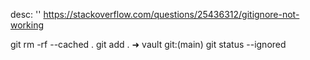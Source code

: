 
desc: ''
https://stackoverflow.com/questions/25436312/gitignore-not-working

git rm -rf --cached .
git add .
➜  vault git:(main) git status --ignored  
